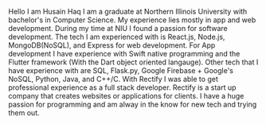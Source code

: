 Hello I am Husain Haq
I am a graduate at Northern Illinois University with bachelor's in Computer Science.
My experience lies mostly in app and web development. During my time at NIU I found a passion for software development. The tech I am experienced with is React.js, Node.js, MongoDB(NoSQL), and Express for web development. For App development I have experience with Swift native programming and the Flutter framework (With the Dart object oriented langauge). 
Other tech that I have experience with are SQL, Flask.py, Google Firebase + Google's NoSQL, Python, Java, and C++/C. 
With Rectify I was able to get professional experience as a full stack developer. 
Rectify is a start up company that creates websites or applications for clients. I have a huge passion for programming and am alway in the know for new tech and trying them out. 
